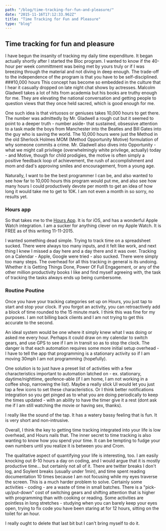 ```yaml
---
path: "/blog/time-tracking-for-fun-and-pleasure/"
date: "2015-11-16T17:12:33.962Z"
title: "Time Tracking for Fun and Pleasure"
type: "blog"
---
```


## Time tracking for fun and pleasure
I have begun the insanity of tracking my daily time expenditure. It began actually shortly after I started the Bloc program. I wanted to know if the 40-hour per week committment was being met by yours truly or if I was breezing through the material and not diving in deep enough. The trade-off to the independence of the program is that you have to be self-disciplined.
###10,000 hours
This concept has become so embedded in the culture that I hear it casually dropped on late night chat shows by actresses. Malcolm Gladwell takes a lot of hits from academia but his books are truthy enough for me. They are elevating the national conversation and getting people to question views that they once held sacred, which is good enough for me.

One such idea is that virtuosos or geniuses takes 10,000 hours to get there. The number was admittedly by Mr. Gladwell a rough cut but it seemed to point to a deeper truth - number aside- that sustained, obsessive attention to a task made the boys from Manchester into the Beatles and Bill Gates into the guy who is saving the world. The 10,000 hours were just the Method in the old Sherlock Holmes MOM (Method Opportunity Motive) formulation of why someone commits a crime. Mr. Gladwell also dives into Opportunity - what we might call privilege (overwhelmingly white privilege, actually) today -  and Motive, though for child prodigies, the motive is often simply a positive feedback loop of achievement, the rush of accomplishment and mom and dad's approving smiles and encouragement, from a young age.

Naturally, I want to be the best programmer I can be, and also wanted to see how far to 10,000 hours this program would put me, and also see how many hours I could productively devote per month to get an idea of how long it would take me to get to 10K. I am not even a month in so sorry, no results yet.

### Hours app
So that takes me to the [Hours App](https://hourstimetracking.com). It is for iOS, and has a wonderful Apple Watch integration. I am a sucker for anything clever on my Apple Watch. It is FREE as of this writing 11-11-2015.

I wanted something dead simple. Trying to track time on a spreadsheet sucked. There were always too many inputs, and it felt like work, and next thing I knew I missed a day here and a day there and it was over. Tracking on a Calendar - Apple, Google were tried - also sucked. There were simply too many steps. The overhead for all this tracking in general is its undoing. Whether it is Getting Things Done, Power Of Full Engagement, or any of the other million productivity books I like and find myself agreeing with, the task of tracking the tasks always ends up being cumbersome.

### Routine Poutine
Once you have your tracking categories set up on Hours, you just tap to start and stop your clock. If you forgot an activity, you can retroactively add a block of time rounded to the 15 minute mark. I think this was fine for my purposes. I am not billing back clients and I am not trying to get this accurate to the second.

An ideal system would be one where it simply knew what I was doing or asked me every hour. Perhaps it could draw on my calendar to switch gears, and use GPS to see if I am in transit so as to stop the clock. The danger is that each automation requires some more initial setup overhead - I have to tell the app that programming is a stationary activity so if I am moving 30mph I am not programming (hopefully).

One solution is to just have a preset list of activities with a few characteristics important to automation latched on - ex. stationary, daytime/nighttime, geofence-able (if I am home, I am not working in a coffee shop, narrowing the list). Maybe a really slick UI would let you just tap a few icons to set these characteristics. Or I think better notifications integration so you get pinged as to what you are doing periodically to keep the times updated - with an ability to have the timer give it a rest (dont ask me if I am still watching the movie or having sex, thanks).

I really like the sound of the tap. It has a watery bassy feeling that is fun. It is very short and non-intrusive.

Overall, I think the key to getting time tracking integrated into your life is low overhead, and Hours nails that. The inner secret to time tracking is also wanting to know how you spend your time. It can be tempting to fudge your own numbers until you realize it is between you and Crom.

The qualitative aspect of quantifying your life is interesting, too. I am easily knocking out 8-10 hours a day on coding, and I would argue that it is mostly productive time... but certainly not all of it. There are twitter breaks I don't log, and Soylent  breaks (usually under 1min), and time spent reading documentation 10 times because I am not focusing while my eyes traverse the screen. This is a much harder problem to solve. Certainly some activities - coding - are a waste of time in small batches. There is a "pick-up/put-down" cost of switching gears and shifting attention that is higher with programming than with cooking or reading. Some activities are pointless in long stretches - studying when you can barely keep your eyes open, trying to fix code you have been staring at for 12 hours, sitting on the toilet for an hour.

I really ought to delete that last bit but I can't bring myself to do it.
